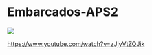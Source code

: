 # Embarcados-APS2

<img src="https://imgur.com/c69i1vo.jpg">

https://www.youtube.com/watch?v=zJjyVtZQJik
